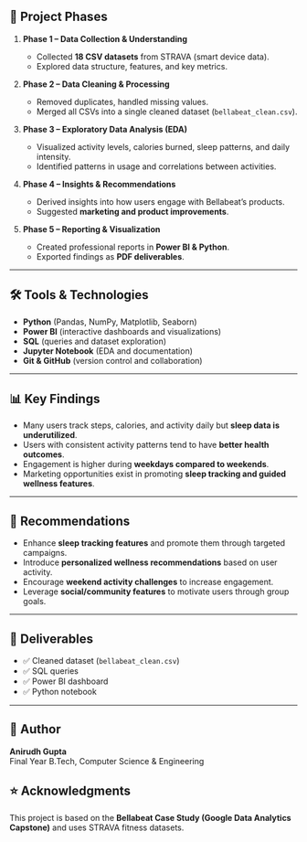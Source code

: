 ## 🚀 Project Phases

1. **Phase 1 – Data Collection & Understanding**  
   - Collected **18 CSV datasets** from STRAVA (smart device data).  
   - Explored data structure, features, and key metrics.  

2. **Phase 2 – Data Cleaning & Processing**  
   - Removed duplicates, handled missing values.  
   - Merged all CSVs into a single cleaned dataset (`bellabeat_clean.csv`).  

3. **Phase 3 – Exploratory Data Analysis (EDA)**  
   - Visualized activity levels, calories burned, sleep patterns, and daily intensity.  
   - Identified patterns in usage and correlations between activities.  

4. **Phase 4 – Insights & Recommendations**  
   - Derived insights into how users engage with Bellabeat’s products.  
   - Suggested **marketing and product improvements**.  

5. **Phase 5 – Reporting & Visualization**  
   - Created professional reports in **Power BI & Python**.  
   - Exported findings as **PDF deliverables**.  

---

## 🛠️ Tools & Technologies

- **Python** (Pandas, NumPy, Matplotlib, Seaborn)  
- **Power BI** (interactive dashboards and visualizations)  
- **SQL** (queries and dataset exploration)  
- **Jupyter Notebook** (EDA and documentation)  
- **Git & GitHub** (version control and collaboration)  

---

## 📊 Key Findings

- Many users track steps, calories, and activity daily but **sleep data is underutilized**.  
- Users with consistent activity patterns tend to have **better health outcomes**.  
- Engagement is higher during **weekdays compared to weekends**.  
- Marketing opportunities exist in promoting **sleep tracking and guided wellness features**.  

---

## 📌 Recommendations

- Enhance **sleep tracking features** and promote them through targeted campaigns.  
- Introduce **personalized wellness recommendations** based on user activity.  
- Encourage **weekend activity challenges** to increase engagement.  
- Leverage **social/community features** to motivate users through group goals.  

---

## 📑 Deliverables

- ✅ Cleaned dataset (`bellabeat_clean.csv`)  
- ✅ SQL queries
- ✅ Power BI dashboard  
- ✅ Python notebook

---

## 👤 Author

**Anirudh Gupta**  
Final Year B.Tech, Computer Science & Engineering  

## ⭐ Acknowledgments

This project is based on the **Bellabeat Case Study (Google Data Analytics Capstone)** and uses STRAVA fitness datasets.  

